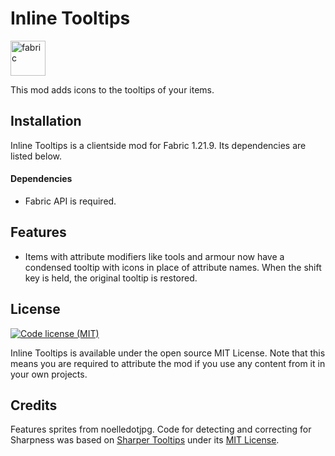 # Inline Tooltips

<a href='https://modrinth.com/mod/inline-tooltips/versions?l=fabric'><img alt="fabric" height="56" src="https://raw.githubusercontent.com/intergrav/devins-badges/refs/heads/v3/assets/cozy/supported/fabric_vector.svg"></a>

This mod adds icons to the tooltips of your items.

## Installation

Inline Tooltips is a clientside mod for Fabric 1.21.9. Its dependencies are listed below.

#### Dependencies
- Fabric API is required.

## Features

- Items with attribute modifiers like tools and armour now have a condensed tooltip with icons in place of attribute names. When the shift key is held, the original tooltip is restored.

## License
[![Code license (MIT)](https://img.shields.io/badge/code%20license-MIT-green.svg?style=flat-square)](https://github.com/cassiancc/Always-a-Bigger-Fish/blob/main/LICENSE.txt)

Inline Tooltips is available under the open source MIT License. Note that this means you are required to attribute the mod if you use any content from it in your own projects.

## Credits
Features sprites from noelledotjpg. Code for detecting and correcting for Sharpness was based on [Sharper Tooltips](https://modrinth.com/mod/sharper-tooltips) under its [MIT License](https://github.com/sylenthuntress/SharperTooltips/blob/master/LICENSE).